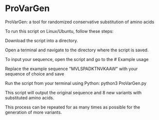 # ProVarGen
ProVarGen: a tool for randomized conservative substitution of amino acids

To run this script on Linux/Ubuntu, follow these steps:

Download the script into a directory.

Open a terminal and navigate to the directory where the script is saved.

To input your sequence, open the script and go to the # Example usage

Replace the example sequence "MVLSPADKTNVKAAW" with your sequence of choice and save

Run the script from your terminal using Python: python3 ProVarGen.py

This script will output the original sequence and 8 new variants with substituted amino acids.

This process can be repeated for as many times as possible for the generation of more variants.
